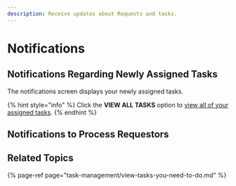 ```yaml
---
description: Receive updates about Requests and tasks.
---
```


# Notifications

## Notifications Regarding Newly Assigned Tasks

The notifications screen displays your newly assigned tasks.

{% hint style="info" %}
Click the **VIEW ALL TASKS** option to [view all of your assigned tasks](task-management/view-tasks-you-need-to-do.md#view-pending-assigned-tasks).
{% endhint %}

## Notifications to Process Requestors



## Related Topics

{% page-ref page="task-management/view-tasks-you-need-to-do.md" %}


